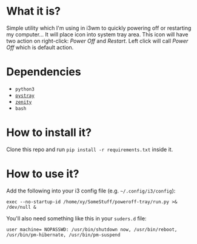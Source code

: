 What it is?
===========
Simple utility which I'm using in i3wm to quickly powering off or restarting my computer… It will place icon into system tray area. This icon will have two action on right-click: *Power Off* and *Restart*. Left click will call *Power Off* which is default action.

Dependencies
============
- `python3`
- [`pystray`](https://github.com/moses-palmer/pystray)
- [`zenity`](https://library.gnome.org/users/zenity/stable/)
- `bash`

How to install it?
==================
Clone this repo and run `pip install -r requirements.txt` inside it.

How to use it?
==============
Add the following into your i3 config file (e.g. `~/.config/i3/config`):
```
exec --no-startup-id /home/xy/SomeStuff/poweroff-tray/run.py >& /dev/null &
```

You'll also need something like this in your `suders.d` file:
```
user machine= NOPASSWD: /usr/bin/shutdown now, /usr/bin/reboot, /usr/bin/pm-hibernate, /usr/bin/pm-suspend
```
